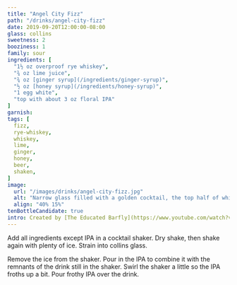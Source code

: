 ```yaml
---
title: "Angel City Fizz"
path: "/drinks/angel-city-fizz"
date: 2019-09-20T12:00:00-08:00
glass: collins
sweetness: 2
booziness: 1
family: sour
ingredients: [
  "1½ oz overproof rye whiskey",
  "¾ oz lime juice",
  "¾ oz [ginger syrup](/ingredients/ginger-syrup)",
  "½ oz [honey syrup](/ingredients/honey-syrup)",
  "1 egg white",
  "top with about 3 oz floral IPA"
]
garnish:
tags: [
  fizz,
  rye-whiskey,
  whiskey,
  lime,
  ginger,
  honey,
  beer,
  shaken,
]
image:
  url: "/images/drinks/angel-city-fizz.jpg"
  alt: "Narrow glass filled with a golden cocktail, the top half of which is white froth"
  align: "40% 15%"
tenBottleCandidate: true
intro: Created by [The Educated Barfly](https://www.youtube.com/watch?v=7HOqstAAZ58)
---
```

Add all ingredients except IPA in a cocktail shaker.
Dry shake, then shake again with plenty of ice.
Strain into collins glass.

Remove the ice from the shaker.
Pour in the IPA to combine it with the remnants of the drink still in the shaker.
Swirl the shaker a little so the IPA froths up a bit.
Pour frothy IPA over the drink.
